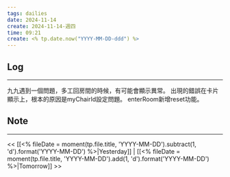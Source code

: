 ```yaml
---
tags: dailies  
date: 2024-11-14
create: 2024-11-14-週四
time: 09:21
create: <% tp.date.now("YYYY-MM-DD-ddd") %>
---
```

## Log
---
九九遇到一個問題，多工回房間的時候，有可能會顯示異常。
出現的錯誤在卡片顯示上，根本的原因是myChairId設定問題。
enterRoom新增reset功能。

## Note
---


<< [[<% fileDate = moment(tp.file.title, 'YYYY-MM-DD').subtract(1, 'd').format('YYYY-MM-DD') %>|Yesterday]] | [[<% fileDate = moment(tp.file.title, 'YYYY-MM-DD').add(1, 'd').format('YYYY-MM-DD') %>|Tomorrow]] >>